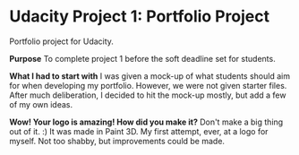 # Udacity Project 1: Portfolio Project

Portfolio project for Udacity.

**Purpose**
To complete project 1 before the soft deadline set for students.

**What I had to start with**
I was given a mock-up of what students should aim for when developing my portfolio.  However, we were not given starter files.  After much deliberation, I decided to hit the mock-up mostly, but add a few of my own ideas.

**Wow! Your logo is amazing! How did you make it?**
Don't make a big thing out of it. :) It was made in Paint 3D. My first attempt, ever, at a logo for myself.  Not too shabby, but improvements could be made.
